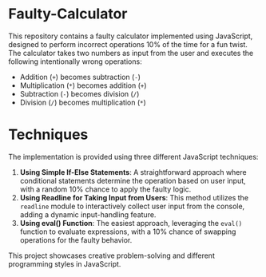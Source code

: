 # Faulty-Calculator
This repository contains a faulty calculator implemented using JavaScript, designed to perform incorrect operations 10% of the time for a fun twist. The calculator takes two numbers as input from the user and executes the following intentionally wrong operations:

- Addition (`+`) becomes subtraction (`-`)
- Multiplication (`*`) becomes addition (`+`)
- Subtraction (`-`) becomes division (`/`)
- Division (`/`) becomes multiplication (`*`)

# Techniques
The implementation is provided using three different JavaScript techniques:

1. **Using Simple If-Else Statements**: A straightforward approach where conditional statements determine the operation based on user input, with a random 10% chance to apply the faulty logic.
2. **Using Readline for Taking Input from Users**: This method utilizes the `readline` module to interactively collect user input from the console, adding a dynamic input-handling feature.
3. **Using eval() Function**: The easiest approach, leveraging the `eval()` function to evaluate expressions, with a 10% chance of swapping operations for the faulty behavior.

This project showcases creative problem-solving and different programming styles in JavaScript.
